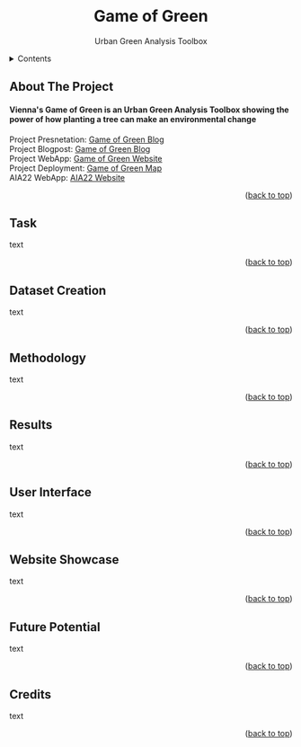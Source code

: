 <div id="top"></div>
<br />
<div align="center">
   </a>
  <h1 align="center">Game of Green</h1>
  Urban Green Analysis Toolbox
  <p align="center">
</div>



<!-- CONTENTS -->
<details>
  <summary>Contents</summary>
  <ol>
    <li><a href="#about-the-project">About The Project</a>
      <ul>
        <li><a href="#project-presnetation">Project Presnetation</a></li>
        <li><a href="#project-blogpost">Project Blogpost</a></li>
        <li><a href="#project-webapp">Project WebApp</a></li>
        <li><a href="#project-deployment">Project Deployment</a></li>
        <li><a href="#aia22-webapp">AIA22 WebApp</a></li>
      </ul>
    <li><a href="#task">Task</a></li>
    <li><a href="#dataset-creation">Dataset Creation</a></li>
    <li><a href="#methodology">Methodology</a></li>
    <li><a href="#results">Results</a></li>
    <li><a href="#user-interface">User Interface</a></li>
    <li><a href="#website-showcase">Website Showcase</a></li>
    <li><a href="#future-potential">Future Potential</a></li>
    <li><a href="#credits">Credits</a></li>
  </ol>
</details>



<!-- ABOUT THE PROJECT -->
## About The Project
#### Vienna's Game of Green is an Urban Green Analysis Toolbox showing the power of how planting a tree can make an environmental change


Project Presnetation:  <a href="https://docs.google.com/presentation/d/1VXSuWvEo91wP0wcBf--FRdPsBqciuY39ze6NryveCgw/edit?usp=sharing" target="_blank">Game of Green Blog</a>  <br>
Project Blogpost:      <a href="https://www.iaacblog.com/programs/game-green-urban-green-analysis-toolbox/" target="_blank">Game of Green Blog</a>  <br>
Project WebApp:        <a href="http://aia22.iaac.net:8080/g8" target="_blank">Game of Green Website</a>  <br>
Project Deployment:    <a href="http://aia22.iaac.net:8080/g8/map" target="_blank">Game of Green Map</a>  <br>
AIA22 WebApp:          <a href="http://aia22.iaac.net:8080/" target="_blank">AIA22 Website</a>  <br>

<p align="right">(<a href="#top">back to top</a>)</p>


<!-- task -->
## Task

text

<p align="right">(<a href="#top">back to top</a>)</p>

<!-- dataset-creation -->
## Dataset Creation

text

<p align="right">(<a href="#top">back to top</a>)</p>

<!-- metholdology -->
## Methodology

text

<p align="right">(<a href="#top">back to top</a>)</p>

<!-- results -->
## Results

text

<p align="right">(<a href="#top">back to top</a>)</p>

<!-- user-interface -->
## User Interface

text

<p align="right">(<a href="#top">back to top</a>)</p>


<!-- website-showcase -->
## Website Showcase

text

<p align="right">(<a href="#top">back to top</a>)</p>


<!-- future-potential -->
## Future Potential

text

<p align="right">(<a href="#top">back to top</a>)</p>


<!-- credits -->
## Credits

text

<p align="right">(<a href="#top">back to top</a>)</p>



